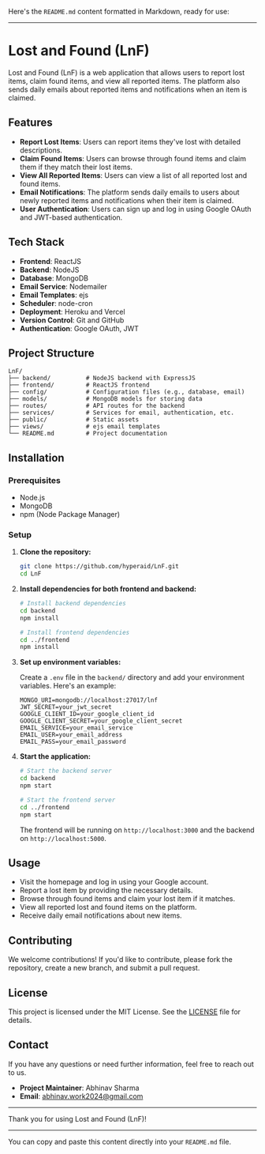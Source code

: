 Here's the `README.md` content formatted in Markdown, ready for use:

---

# Lost and Found (LnF)

Lost and Found (LnF) is a web application that allows users to report lost items, claim found items, and view all reported items. The platform also sends daily emails about reported items and notifications when an item is claimed.

## Features

- **Report Lost Items**: Users can report items they've lost with detailed descriptions.
- **Claim Found Items**: Users can browse through found items and claim them if they match their lost items.
- **View All Reported Items**: Users can view a list of all reported lost and found items.
- **Email Notifications**: The platform sends daily emails to users about newly reported items and notifications when their item is claimed.
- **User Authentication**: Users can sign up and log in using Google OAuth and JWT-based authentication.

## Tech Stack

- **Frontend**: ReactJS
- **Backend**: NodeJS
- **Database**: MongoDB
- **Email Service**: Nodemailer
- **Email Templates**: ejs
- **Scheduler**: node-cron
- **Deployment**: Heroku and Vercel
- **Version Control**: Git and GitHub
- **Authentication**: Google OAuth, JWT

## Project Structure

```plaintext
LnF/
├── backend/          # NodeJS backend with ExpressJS
├── frontend/         # ReactJS frontend
├── config/           # Configuration files (e.g., database, email)
├── models/           # MongoDB models for storing data
├── routes/           # API routes for the backend
├── services/         # Services for email, authentication, etc.
├── public/           # Static assets
├── views/            # ejs email templates
└── README.md         # Project documentation
```

## Installation

### Prerequisites

- Node.js
- MongoDB
- npm (Node Package Manager)

### Setup

1. **Clone the repository:**

   ```bash
   git clone https://github.com/hyperaid/LnF.git
   cd LnF
   ```

2. **Install dependencies for both frontend and backend:**

   ```bash
   # Install backend dependencies
   cd backend
   npm install

   # Install frontend dependencies
   cd ../frontend
   npm install
   ```

3. **Set up environment variables:**

   Create a `.env` file in the `backend/` directory and add your environment variables. Here's an example:

   ```plaintext
   MONGO_URI=mongodb://localhost:27017/lnf
   JWT_SECRET=your_jwt_secret
   GOOGLE_CLIENT_ID=your_google_client_id
   GOOGLE_CLIENT_SECRET=your_google_client_secret
   EMAIL_SERVICE=your_email_service
   EMAIL_USER=your_email_address
   EMAIL_PASS=your_email_password
   ```

4. **Start the application:**

   ```bash
   # Start the backend server
   cd backend
   npm start

   # Start the frontend server
   cd ../frontend
   npm start
   ```

   The frontend will be running on `http://localhost:3000` and the backend on `http://localhost:5000`.

## Usage

- Visit the homepage and log in using your Google account.
- Report a lost item by providing the necessary details.
- Browse through found items and claim your lost item if it matches.
- View all reported lost and found items on the platform.
- Receive daily email notifications about new items.

## Contributing

We welcome contributions! If you'd like to contribute, please fork the repository, create a new branch, and submit a pull request.

## License

This project is licensed under the MIT License. See the [LICENSE](LICENSE) file for details.

## Contact

If you have any questions or need further information, feel free to reach out to us.

- **Project Maintainer**: Abhinav Sharma
- **Email**: abhinav.work2024@gmail.com

---

Thank you for using Lost and Found (LnF)!

---

You can copy and paste this content directly into your `README.md` file.
